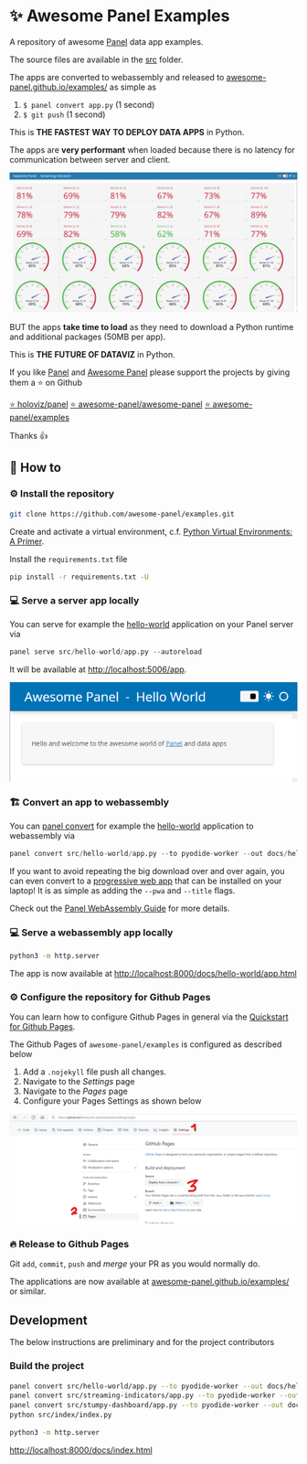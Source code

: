 # ✨ Awesome Panel Examples

A repository of awesome [Panel](https://panel.holoviz.org/) data app examples.

The source files are available in the [src](/src) folder.

The apps are converted to webassembly and released to
[awesome-panel.github.io/examples/](https://awesome-panel.github.io/examples/) as simple as

1. `$ panel convert app.py` (1 second)
2. `$ git push` (1 second)

This is **THE FASTEST WAY TO DEPLOY DATA APPS** in Python.

The apps are **very performant** when loaded because there is no latency for communication between
server and client.

![awesome-panel-examples-tour.gif](assets/gifs/awesome-panel-examples-tour.gif)

BUT the apps **take time to load** as they need to download a Python runtime and additional packages
(50MB per app).

This is **THE FUTURE OF DATAVIZ** in Python.

If you like [Panel](https://panel.holoviz.org/) and [Awesome Panel](https://awesome-panel.org) please support the projects by giving them a ⭐ on Github

[⭐ holoviz/panel](https://github.com/holoviz/panel) [⭐ awesome-panel/awesome-panel](https://github.com/awesome-panel/awesome-panel) [⭐ awesome-panel/examples](https://github.com/awesome-panel/examples)

Thanks 👍

## 📙 How to

### ⚙️ Install the repository

```bash
git clone https://github.com/awesome-panel/examples.git
```

Create and activate a virtual environment, c.f.
[Python Virtual Environments: A Primer](https://realpython.com/python-virtual-environments-a-primer/).

Install the `requirements.txt` file

```bash
pip install -r requirements.txt -U
```

### 💻 Serve a server app locally

You can serve for example the [hello-world](src/hello-world/app.py) application on your Panel server via

```python
panel serve src/hello-world/app.py --autoreload
```

It will be available at [http://localhost:5006/app](http://localhost:5006/app).

![Panel Hello World App](assets/images/hello-world.png)

### 🏗️ Convert an app to webassembly

You can [panel convert](https://panel.holoviz.org/user_guide/Running_in_Webassembly.html) for
example the [hello-world](src/hello-world/app.py) application to webassembly via

```python
panel convert src/hello-world/app.py --to pyodide-worker --out docs/hello-world
```

If you want to avoid repeating the big download over and over again, you can even convert to a
[progressive web app](https://en.wikipedia.org/wiki/Progressive_web_app) that can be installed on
your laptop! It is as simple as adding the `--pwa` and `--title` flags.

Check out the [Panel WebAssembly Guide](https://panel.holoviz.org/user_guide/Running_in_Webassembly.html)
for more details.

### 💻 Serve a webassembly app locally

```bash
python3 -m http.server
```

The app is now available at [http://localhost:8000/docs/hello-world/app.html](http://localhost:8000/docs/hello-world/app.html)

### ⚙️ Configure the repository for Github Pages

You can learn how to configure Github Pages in general via the [Quickstart for Github Pages](https://docs.github.com/en/pages/quickstart).

The Github Pages of `awesome-panel/examples` is configured as described below

1. Add a `.nojekyll` file push all changes.
2. Navigate to the *Settings* page
3. Navigate to the *Pages* page
4. Configure your Pages Settings as shown below

![Github Pages Settings](assets/images/gh-pages-settings.png)

### 🔥 Release to Github Pages

Git `add`, `commit`, `push` and *merge* your PR as you would normally do.

The applications are now available at [awesome-panel.github.io/examples/](awesome-panel.github.io/examples/) or similar.

## Development

The below instructions are preliminary and for the project contributors

### Build the project

```bash
panel convert src/hello-world/app.py --to pyodide-worker --out docs/hello-world
panel convert src/streaming-indicators/app.py --to pyodide-worker --out docs/streaming-indicators
panel convert src/stumpy-dashboard/app.py --to pyodide-worker --out docs/stumpy-dashboard
python src/index/index.py
```

```bash
python3 -m http.server
```

[http://localhost:8000/docs/index.html](http://localhost:8000/docs/index.html)